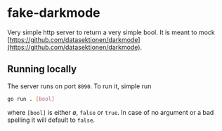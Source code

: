 # fake-darkmode
Very simple http server to return a very simple bool. It is meant to mock [https://github.com/datasektionen/darkmode](https://github.com/datasektionen/darkmode).

## Running locally

The server runs on port `8090`. To run it, simple run

```sh
go run . [bool]
```

where `[bool]` is either ø, `false` or `true`. In case of no argument or a bad spelling it will default to `false`.
